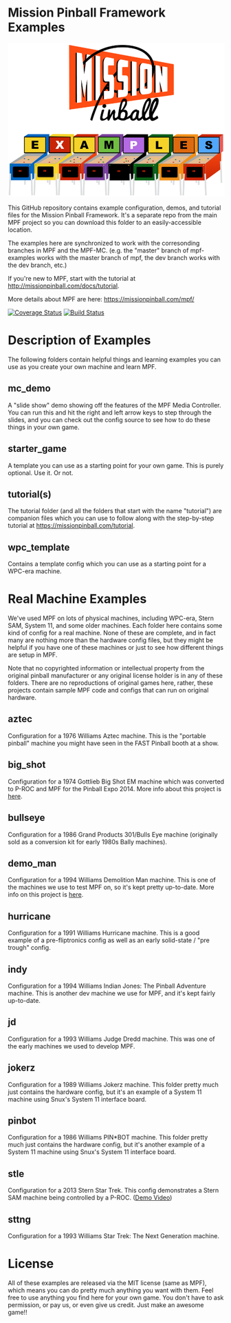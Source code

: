Mission Pinball Framework Examples
==================================

<img src="mpf-examples-logo.png"/>

This GitHub repository contains example configuration, demos, and tutorial files for the Mission Pinball Framework. It's
a separate repo from the main MPF project so you can download this folder to an easily-accessible location.

The examples here are synchronized to work with the corresonding branches in MPF and the MPF-MC. (e.g. the "master"
branch of mpf-examples works with the master branch of mpf, the dev branch works with the dev branch, etc.)

If you're new to MPF, start with the tutorial at http://missionpinball.com/docs/tutorial.

More details about MPF are here: https://missionpinball.com/mpf/

[![Coverage Status](https://coveralls.io/repos/missionpinball/mpf-examples/badge.svg?branch=dev&service=github)](https://coveralls.io/github/missionpinball/mpf-examples?branch=dev)
[![Build Status](https://travis-ci.org/missionpinball/mpf-examples.svg?branch=dev)](https://travis-ci.org/missionpinball/mpf-examples)


Description of Examples
=======================
The following folders contain helpful things and learning examples you can use as you create your own machine and learn
MPF.

mc_demo
-------
A "slide show" demo showing off the features of the MPF Media Controller. You can run this and hit the right and left
arrow keys to step through the slides, and you can check out the config source to see how to do these things in your own
game.

starter_game
------------
A template you can use as a starting point for your own game. This is purely optional. Use it. Or not.

tutorial(s)
-----------
The tutorial folder (and all the folders that start with the name "tutorial") are companion files which you can use to
follow along with the step-by-step tutorial at https://missionpinball.com/tutorial.

wpc_template
--------------------
Contains a template config which you can use as a starting point for a WPC-era machine.


Real Machine Examples
=====================
We've used MPF on lots of physical machines, including WPC-era, Stern SAM, System 11, and some older machines. Each
folder here contains some kind of config for a real machine. None of these are complete, and in fact many are nothing
more than the hardware config files, but they might be helpful if you have one of these machines or just to see how
different things are setup in MPF.

Note that no copyrighted information or intellectual property from the original pinball manufacturer or any original
license holder is in any of these folders. There are no reproductions of original games here, rather, these projects
contain sample MPF code and configs that can run on original hardware.

aztec
-----
Configuration for a 1976 Williams Aztec machine. This is the "portable pinball" machine you might have seen in the FAST
Pinball booth at a show.

big_shot
--------
Configuration for a 1974 Gottlieb Big Shot EM machine which was converted to P-ROC and MPF for the Pinball Expo 2014.
More info about this project is [here](https://missionpinball.com/blog/category/games/big-shot-em-conversion/).

bullseye
--------
Configuration for a 1986 Grand Products 301/Bulls Eye machine (originally sold as a conversion kit for early 1980s Bally
machines).

demo_man
--------
Configuration for a 1994 Williams Demolition Man machine. This is one of the machines we use to test MPF on, so it's
kept pretty up-to-date. More info on this project is [here](https://missionpinball.com/blog/category/games/building-demo-man/).

hurricane
---------
Configuration for a 1991 Williams Hurricane machine. This is a good example of a pre-fliptronics config as well as an
early solid-state / "pre trough" config.

indy
----
Configuration for a 1994 Williams Indian Jones: The Pinball Adventure machine. This is another dev machine we use for
MPF, and it's kept fairly up-to-date.

jd
--
Configuration for a 1993 Williams Judge Dredd machine. This was one of the early machines we used to develop MPF.

jokerz
------
Configuration for a 1989 Williams Jokerz machine. This folder pretty much just contains the hardware config, but it's an
example of a System 11 machine using Snux's System 11 interface board.

pinbot
------
Configuration for a 1986 Williams PIN*BOT machine. This folder pretty much just contains the hardware config, but it's
another example of a System 11 machine using Snux's System 11 interface board.

stle
----
Configuration for a 2013 Stern Star Trek. This config demonstrates a Stern SAM machine being controlled by a P-ROC.
([Demo Video](https://www.youtube.com/watch?v=q7IE3rzp-88))

sttng
-----
Configuration for a 1993 Williams Star Trek: The Next Generation machine.

License
=======
All of these examples are released via the MIT license (same as MPF), which means you can do pretty much anything you
want with them. Feel free to use anything you find here for your own game. You don't have to ask permission, or pay us,
or even give us credit. Just make an awesome game!!
